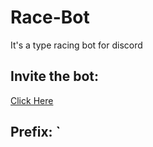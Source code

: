 # Race-Bot
It's a type racing bot for discord

## Invite the bot: 
[Click Here](https://discord.com/oauth2/authorize?client_id=735709626443759620&scope=bot&permissions=8 "Invite Bot")
    
## Prefix:  `
